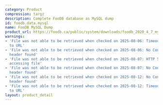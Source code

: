 ```yaml
---
category: Product
compression: targz
description: Complete FooDB database as MySQL dump
id: foodb.data.mysql
name: FooDB MySQL Dump
product_url: https://foodb.ca/public/system/downloads/foodb_2020_4_7_mysql.tar.gz
warnings:
- 'File was not able to be retrieved when checked on 2025-08-06: Timeout connecting
  to URL'
- 'File was not able to be retrieved when checked on 2025-08-06: No Content-Length
  header found'
- 'File was not able to be retrieved when checked on 2025-08-07: HTTP 500 error when
  accessing file'
- 'File was not able to be retrieved when checked on 2025-08-07: No Content-Length
  header found'
- 'File was not able to be retrieved when checked on 2025-08-12: No Content-Length
  header found'
- 'File was not able to be retrieved when checked on 2025-08-12: Timeout connecting
  to URL'
layout: product_detail
---
```

